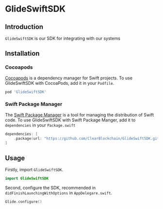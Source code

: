 # GlideSwiftSDK



## Introduction

`GlideSwiftSDK` is our SDK for integrating with our systems


## Installation

### Cocoapods

[Cocoapods](https://cocoapods.org/#install) is a dependency manager for Swift projects. To use GlideSwiftSDK with CocoaPods, add it in your `Podfile`.

```ruby
pod 'GlideSwiftSDK'
```


### Swift Package Manager

The [Swift Package Manager](https://swift.org/package-manager/) is a tool for managing the distribution of Swift code. To use GlideSwiftSDK with Swift Package Manger, add it to `dependencies` in your `Package.swift`

```swift
dependencies: [
    .package(url: "https://github.com/ClearBlockchain/GlideSwiftSDK.git")
]
```


## Usage

Firstly, import `GlideSwiftSDK`.

```swift
import GlideSwiftSDK
```

Second, configure the SDK, recommended in `didFinishLaunchingWithOptions` in `AppDelegare.swift`.

```swift
Glide.configure()
```


